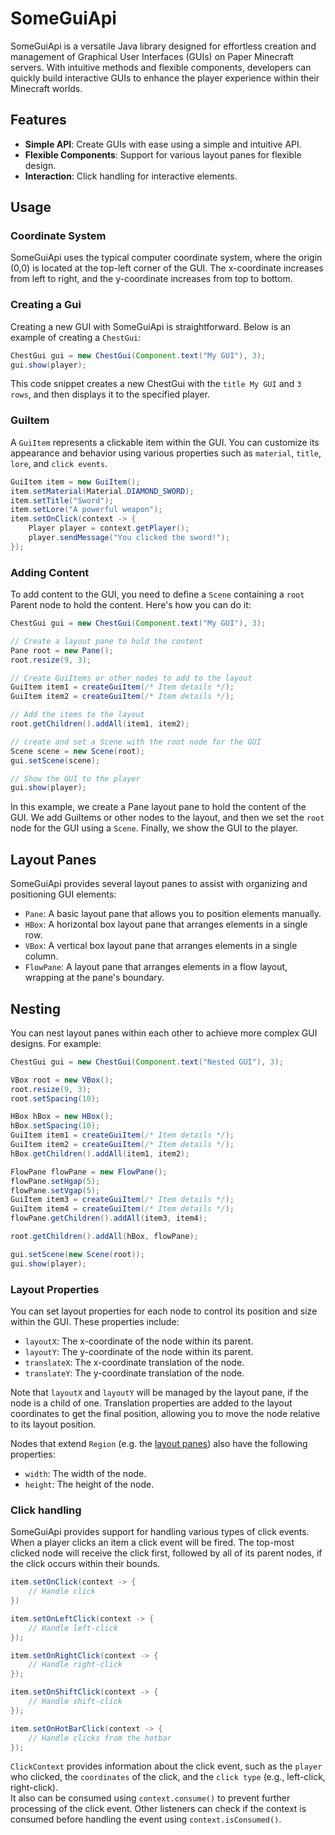 # SomeGuiApi

SomeGuiApi is a versatile Java library designed for effortless creation and management 
of Graphical User Interfaces (GUIs) on Paper Minecraft servers. With intuitive methods 
and flexible components, developers can quickly build interactive GUIs to enhance the 
player experience within their Minecraft worlds.

## Features

- **Simple API**: Create GUIs with ease using a simple and intuitive API.
- **Flexible Components**: Support for various layout panes for flexible design.
- **Interaction**: Click handling for interactive elements.

## Usage

### Coordinate System

SomeGuiApi uses the typical computer coordinate system, where the origin (0,0) is located 
at the top-left corner of the GUI. The x-coordinate increases from left to right, and the 
y-coordinate increases from top to bottom.

### Creating a Gui

Creating a new GUI with SomeGuiApi is straightforward. Below is an example of creating a `ChestGui`:

```java
ChestGui gui = new ChestGui(Component.text("My GUI"), 3);
gui.show(player);
```
This code snippet creates a new ChestGui with the `title My GUI` and `3 rows`, and then displays
it to the specified player.

### GuiItem

A `GuiItem` represents a clickable item within the GUI. You can customize its appearance and behavior 
using various properties such as `material`, `title`, `lore`, and `click events`.

```java
GuiItem item = new GuiItem();
item.setMaterial(Material.DIAMOND_SWORD);
item.setTitle("Sword");
item.setLore("A powerful weapon");
item.setOnClick(context -> {
    Player player = context.getPlayer();
    player.sendMessage("You clicked the sword!");
});
```

### Adding Content

To add content to the GUI, you need to define a `Scene` containing a `root` Parent node to hold the content.
Here's how you can do it:

```java
ChestGui gui = new ChestGui(Component.text("My GUI"), 3);

// Create a layout pane to hold the content
Pane root = new Pane();
root.resize(9, 3);

// Create GuiItems or other nodes to add to the layout
GuiItem item1 = createGuiItem(/* Item details */);
GuiItem item2 = createGuiItem(/* Item details */);

// Add the items to the layout
root.getChildren().addAll(item1, item2);

// create and set a Scene with the root node for the GUI
Scene scene = new Scene(root);
gui.setScene(scene);

// Show the GUI to the player
gui.show(player);
```

In this example, we create a Pane layout pane to hold the content of the GUI.
We add GuiItems or other nodes to the layout, and then we set the `root` node for the GUI using a `Scene`.
Finally, we show the GUI to the player.

## Layout Panes

SomeGuiApi provides several layout panes to assist with organizing and positioning GUI elements:
- `Pane`: A basic layout pane that allows you to position elements manually.
- `HBox`: A horizontal box layout pane that arranges elements in a single row.
- `VBox`: A vertical box layout pane that arranges elements in a single column.
- `FlowPane`: A layout pane that arranges elements in a flow layout, wrapping at the pane's boundary.

## Nesting

You can nest layout panes within each other to achieve more complex GUI designs. For example:
```java
ChestGui gui = new ChestGui(Component.text("Nested GUI"), 3);

VBox root = new VBox();
root.resize(9, 3);
root.setSpacing(10);

HBox hBox = new HBox();
hBox.setSpacing(10);
GuiItem item1 = createGuiItem(/* Item details */);
GuiItem item2 = createGuiItem(/* Item details */);
hBox.getChildren().addAll(item1, item2);

FlowPane flowPane = new FlowPane();
flowPane.setHgap(5);
flowPane.setVgap(5);
GuiItem item3 = createGuiItem(/* Item details */);
GuiItem item4 = createGuiItem(/* Item details */);
flowPane.getChildren().addAll(item3, item4);

root.getChildren().addAll(hBox, flowPane);

gui.setScene(new Scene(root));
gui.show(player);
```

### Layout Properties

You can set layout properties for each node to control its position and size within the GUI.
These properties include:

- `layoutX`: The x-coordinate of the node within its parent.
- `layoutY`: The y-coordinate of the node within its parent.
- `translateX`: The x-coordinate translation of the node.
- `translateY`: The y-coordinate translation of the node.

Note that `layoutX` and `layoutY` will be managed by the layout pane, if the node is a child of one.
Translation properties are added to the layout coordinates to get the final position,
allowing you to move the node relative to its layout position.

Nodes that extend `Region` (e.g. the [layout panes](#layout-panes)) also have the following properties:

- `width`: The width of the node.
- `height`: The height of the node.

### Click handling

SomeGuiApi provides support for handling various types of click events. When a player clicks an item 
a click event will be fired. The top-most clicked node will receive the click first, followed by all of its
parent nodes, if the click occurs within their bounds.
```java
item.setOnClick(context -> {
	// Handle click
})

item.setOnLeftClick(context -> {
    // Handle left-click
});

item.setOnRightClick(context -> {
    // Handle right-click
});

item.setOnShiftClick(context -> {
    // Handle shift-click
});

item.setOnHotBarClick(context -> {
    // Handle clicks from the hotbar
});
```

`ClickContext` provides information about the click event, such as the `player` who clicked, the `coordinates` of the click,
and the `click type` (e.g., left-click, right-click).
<br>
It also can be consumed using `context.consume()` to prevent further processing of the click event. Other listeners can
check if the context is consumed before handling the event using `context.isConsumed()`.
